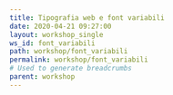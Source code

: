 ```yaml
---
title: Tipografia web e font variabili
date: 2020-04-21 09:27:00
layout: workshop_single
ws_id: font_variabili
path: workshop/font_variabili
permalink: workshop/font_variabili
# Used to generate breadcrumbs
parent: workshop
---
```

